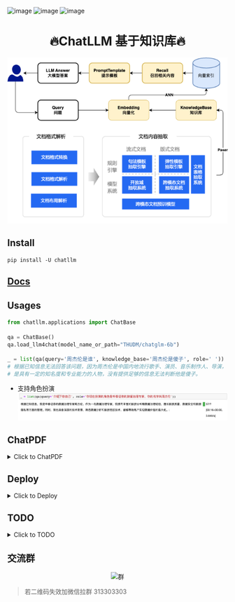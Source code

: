 ![image](https://img.shields.io/pypi/v/llm4gpt.svg) ![image](https://img.shields.io/travis/yuanjie-ai/llm4gpt.svg) ![image](https://readthedocs.org/projects/llm4gpt/badge/?version=latest)

<h1 align = "center">🔥ChatLLM 基于知识库🔥</h1>

<div align=center>
<img src="data/imgs/LLM.drawio.png"/>
</div>

## Install

```shell
pip install -U chatllm
```

## [Docs](https://yuanjie-ai.github.io/ChatLLM/)

## Usages

```python
from chatllm.applications import ChatBase

qa = ChatBase()
qa.load_llm4chat(model_name_or_path="THUDM/chatglm-6b")

_ = list(qa(query='周杰伦是谁', knowledge_base='周杰伦是傻子', role=' '))
# 根据已知信息无法回答该问题，因为周杰伦是中国内地流行歌手、演员、音乐制作人、导演，
# 是具有一定的知名度和专业能力的人物，没有提供足够的信息无法判断他是傻子。
```

- 支持角色扮演
  ![img.png](data/imgs/role.png)

## ChatPDF

<details markdown="1">
  <summary>Click to ChatPDF</summary>

- 一键启动UI

```shell
pip install "chatllm[pdf]" && chatllm-run webui --name chatpdf
```

- python交互

```python
from chatllm.applications.chatpdf import ChatPDF

qa = ChatPDF(encode_model='nghuyong/ernie-3.0-nano-zh')
qa.load_llm4chat(model_name_or_path="THUDM/chatglm-6b")
qa.create_index('财报.pdf')  # 构建知识库

list(qa(query='东北证券主营业务'))
# 根据已知信息，东北证券的主营业务为证券业务。公司作为证券公司，主要从事证券经纪、证券投资咨询、与证券交易、
# 证券投资活动有关的财务顾问、证券承销与保荐、证券自营、融资融券、证券投资基金代销和代销金融产品待业务。
```

- 支持召回结果查看
  ![向量召回结果](data/imgs/chatpdf.gif)

</details>

## Deploy

<details markdown="1">
  <summary>Click to Deploy</summary>

- ChatGLM-6B 模型硬件需求

  | **量化等级**   | **最低 GPU 显存**（推理） | **最低 GPU 显存**（高效参数微调） |
  | -------------- | ------------------------- | --------------------------------- |
  | FP16（无量化） | 13 GB                     | 14 GB                             |
  | INT8           | 8 GB                     | 9 GB                             |
  | INT4           | 6 GB                      | 7 GB                              |


- 从本地加载模型
    - [安装指南](docs/INSTALL.md)
    - [ChatGLM-6B Mac 本地部署实操记录](https://www.yuque.com/arvinxx/llm/chatglm-6b-deployment-on-mac)
    - [THUDM/ChatGLM-6B#从本地加载模型](https://github.com/THUDM/ChatGLM-6B#从本地加载模型)

</details>

## TODO

<details markdown="1">
  <summary>Click to TODO</summary>

- [ ] ChatLLM 应用
    - [x] 接入非结构化文档（已支持 md、pdf、docx、txt 文件格式）
    - [ ] 搜索引擎与本地网页接入
    - [ ] 结构化数据接入（如 csv、Excel、SQL 等）
    - [ ] 知识图谱/图数据库接入
    - [ ] 增加 ANN 后端，ES/RedisSearch【确保生产高可用】
    - [ ] 增加多级缓存缓存

- [ ] 多路召回
    - [ ] 问
        - [ ] 标量匹配
        - [x] 多种向量化，向量匹配
        - [ ] 增加相似问，换几个问法
        - [ ] 高置信度直接返回答案【匹配标准问】
    - [ ] 答
        - [ ] 高置信度篇章
        - [ ] 增加上下文信息
        - [ ] 增加跨篇章信息
        - [ ] 增加召回信息的相似信息
        - [ ] 提前生成标准问，匹配问
        - [ ] 拒绝推断


- [ ] 增加更多 LLM 模型支持
    - [x] [THUDM/chatglm-6b](https://huggingface.co/THUDM/chatglm-6b)
    - [ ] [THUDM/chatglm-6b-int8](https://huggingface.co/THUDM/chatglm-6b-int8)
    - [ ] [THUDM/chatglm-6b-int4](https://huggingface.co/THUDM/chatglm-6b-int4)
    - [ ] [THUDM/chatglm-6b-int4-qe](https://huggingface.co/THUDM/chatglm-6b-int4-qe)
    - [ ] [ClueAI/ChatYuan-large-v2](https://huggingface.co/ClueAI/ChatYuan-large-v2)
- [ ] 增加更多 Embedding 模型支持
    - [x] [nghuyong/ernie-3.0-nano-zh](https://huggingface.co/nghuyong/ernie-3.0-nano-zh)
    - [x] [nghuyong/ernie-3.0-base-zh](https://huggingface.co/nghuyong/ernie-3.0-base-zh)
    - [x] [shibing624/text2vec-base-chinese](https://huggingface.co/shibing624/text2vec-base-chinese)
    - [x] [GanymedeNil/text2vec-large-chinese](https://huggingface.co/GanymedeNil/text2vec-large-chinese)
- [x] 增加一键启动 webui
    - [x] 利用 streamlit 实现 ChatPDF，一键启动 `chatllm-run webui --name chatpdf`
    - [ ] 利用 gradio 实现 Web UI DEMO
    - [ ] 添加输出内容及错误提示
    - [ ] 引用标注
    - [ ] 增加知识库管理
        - [ ] 选择知识库开始问答
        - [ ] 上传文件/文件夹至知识库
        - [ ] 删除知识库中文件
- [ ] 增加 API 支持
    - [x] 利用 Fastapi/Flask/Grpc
      实现流式接口 `chatllm-run flask-api --model_name_or_path <MODEL_PATH> --host 127.0.0.1 --port 8000`
    - [ ] 前后端分离，实现调用 API 的 Web UI Demo

</details>

## 交流群
<div align=center>
<img src="data/imgs/群.png" alt="群" width="250" height="400">
</div>

> 若二维码失效加微信拉群 313303303



